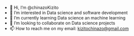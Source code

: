 - 👋 Hi, I’m @chinazoKizito
- 👀 I’m interested in Data science and software development
- 🌱 I’m currently learning Data science an machine learning
- 💞️ I’m looking to collaborate on Data science projects
- 📫 How to reach me on my email: kizitochinazo@gmail.com
<!---
chinazoKizito/chinazoKizito is a ✨ special ✨ repository because its `README.md` (this file) appears on your GitHub profile.
You can click the Preview link to take a look at your changes.
--->
